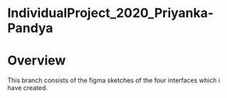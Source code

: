 # IndividualProject_2020_Priyanka-Pandya

# Overview 
This branch consists of the figma sketches of the four interfaces which i have created. 

